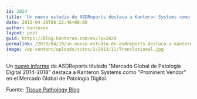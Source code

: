 ```yaml
---
id: 2024
title: 'Un nuevo estudio de ASDReports destaca a Kanteron Systems como "Prominent Vendor" en el Mercado Global de Patología Digital'
date: 2015-04-10T06:22:46+00:00
author: kanteron
layout: post
guid: https://blog.kanteron.com/es/?p=2024
permalink: /2015/04/10/un-nuevo-estudio-de-asdreports-destaca-a-kanteron-systems-como-prominent-vendor-en-el-mercado-global-de-patologia-digital/
image: /wp-content/uploads/sites/2/2013/11/Translational.jpg
---
```

Un <a title="httpss://www.asdreports.com/news-5957/key-players-global-digital-pathology-market-20142018" href="httpss://www.asdreports.com/news-5957/key-players-global-digital-pathology-market-20142018" target="_blank">nuevo informe</a> de ASDReports titulado "Mercado Global de Patología Digital 2014-2018" destaca a Kanteron Systems como "Prominent Vendor" en el Mercado Global de Patología Digital.

Fuente: <a title="https://tissuepathology.com/2015/04/08/the-key-players-in-the-global-digital-pathology-market-2014-2018/#axzz3WtbNTQUQ" href="https://tissuepathology.com/2015/04/08/the-key-players-in-the-global-digital-pathology-market-2014-2018/#axzz3WtbNTQUQ" target="_blank">Tissue Pathology Blog</a>
